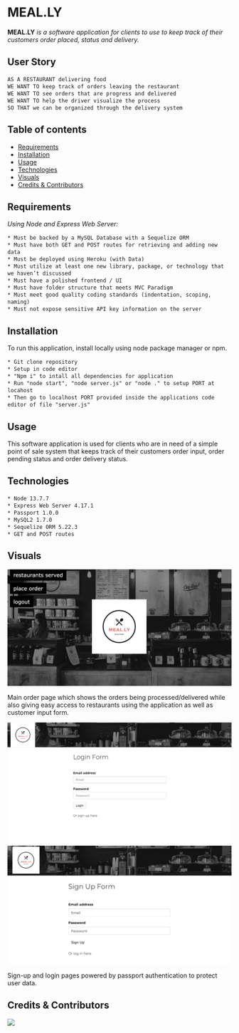 # MEAL.LY

**MEAL.LY** _is a software application for clients to use to keep track of their customers order placed, status and delivery._

## User Story

```
AS A RESTAURANT delivering food
WE WANT TO keep track of orders leaving the restaurant
WE WANT TO see orders that are progress and delivered
WE WANT TO help the driver visualize the process
SO THAT we can be organized through the delivery system
```

## Table of contents
* [Requirements](#requirements)
* [Installation](#installation)
* [Usage](#usage)
* [Technologies](#technologies)
* [Visuals](#visuals)
* [Credits & Contributors](#creditscontributors)

## Requirements

_Using Node and Express Web Server:_
```
* Must be backed by a MySQL Database with a Sequelize ORM
* Must have both GET and POST routes for retrieving and adding new data
* Must be deployed using Heroku (with Data)
* Must utilize at least one new library, package, or technology that we haven’t discussed
* Must have a polished frontend / UI
* Must have folder structure that meets MVC Paradigm
* Must meet good quality coding standards (indentation, scoping, naming)
* Must not expose sensitive API key information on the server
```

## Installation

To run this application, install locally using node package manager or npm.

```
* Git clone repository
* Setup in code editor
* "Npm i" to intall all dependencies for application 
* Run "node start", "node server.js" or "node ." to setup PORT at locahost 
* Then go to localhost PORT provided inside the applications code editor of file "server.js"
```
## Usage

This software application is used for clients who are in need of a simple point of sale system that keeps track of their customers order input, order pending status and order delivery status.


## Technologies
```
* Node 13.7.7 
* Express Web Server 4.17.1
* Passport 1.0.0
* MySQL2 1.7.0 
* Sequelize ORM 5.22.3
* GET and POST routes
```



## Visuals
![Main](assets\orders.png)

Main order page which shows the orders being processed/delivered while also giving easy access to restaurants using the application as well as customer input form.


![Login](assets\login.png)
![Sign-up](assets\sign-up.png)

Sign-up and login pages powered by passport authentication to protect user data.




## Credits & Contributors
<a href="https://github.com/vsteere/Project2_VS_SS_GC_AR/graphs/contributors">
  <img src="https://contributors-img.web.app/image?repo=vsteere/Project2_VS_SS_GC_AR" />
</a>
